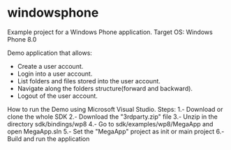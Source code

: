 windowsphone
============

Example project for a Windows Phone application.
Target OS: Windows Phone 8.0

Demo application that allows:
- Create a user account.
- Login into a user account.
- List folders and files stored into the user account.
- Navigate along the folders structure(forward and backward).
- Logout of the user account.

How to run the Demo using Microsoft Visual Studio. Steps:
1.- Download or clone the whole SDK
2.- Download the "3rdparty.zip" file
3.- Unzip in the directory sdk/bindings/wp8
4.- Go to sdk/examples/wp8/MegaApp and open MegaApp.sln
5.- Set the "MegaApp" project as init or main project
6.- Build and run the application
